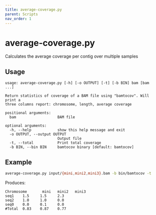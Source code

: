 ```yaml
---
title: average-coverage.py
parent: Scripts
nav_order: 1
---
```


# average-coverage.py

Calculates the average coverage per contig over multiple samples

## Usage

```text
usage: average-coverage.py [-h] [-o OUTPUT] [-t] [-b BIN] bam [bam ...]

Return statistics of coverage of a BAM file using "bamtocov". Will print a
three columns report: chromosome, length, average coverage

positional arguments:
  bam                   BAM file

optional arguments:
  -h, --help            show this help message and exit
  -o OUTPUT, --output OUTPUT
                        Output file
  -t, --total           Print total coverage
  -b BIN, --bin BIN     bamtocov binary [default: bamtocov]

```

## Example

```bash
average-coverage.py input/{mini,mini2,mini3}.bam -b bin/bamtocov -t
```

Produces:

```text
Chromosome       mini   mini2   mini3
seq1    1.5     1.5     2.3
seq2    1.0     1.0     0.0
seq0    0.0     0.1     0.0
#Total  0.83    0.87    0.77
```